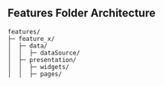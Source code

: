 ## Features Folder Architecture
```
features/
├─ feature_x/
│  ├─ data/
│  │  ├─ dataSource/
│  ├─ presentation/
│  │  ├─ widgets/
│  │  ├─ pages/
```